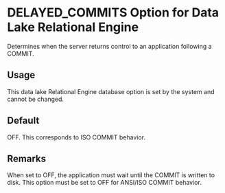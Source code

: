 <!-- loioa634f55784f21015aa139fb52558ad7a -->

# DELAYED\_COMMITS Option for Data Lake Relational Engine

Determines when the server returns control to an application following a COMMIT.



<a name="loioa634f55784f21015aa139fb52558ad7a__section_rv2_mvs_swb"/>

## Usage

This data lake Relational Engine database option is set by the system and cannot be changed.



<a name="loioa634f55784f21015aa139fb52558ad7a__iq_refso_510"/>

## Default

OFF. This corresponds to ISO COMMIT behavior.



<a name="loioa634f55784f21015aa139fb52558ad7a__iq_refso_511"/>

## Remarks

When set to OFF, the application must wait until the COMMIT is written to disk. This option must be set to OFF for ANSI/ISO COMMIT behavior.

